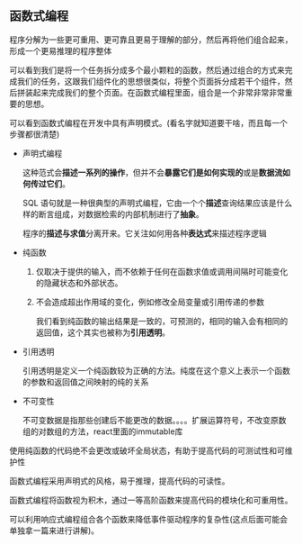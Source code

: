 ## 函数式编程

程序分解为一些更可重用、更可靠且更易于理解的部分，然后再将他们组合起来，形成一个更易推理的程序整体

可以看到我们是将一个任务拆分成多个最小颗粒的函数，然后通过组合的方式来完成我们的任务，这跟我们组件化的思想很类似，将整个页面拆分成若干个组件，然后拼装起来完成我们的整个页面。在函数式编程里面，组合是一个非常非常非常重要的思想。

可以看到函数式编程在开发中具有声明模式。(看名字就知道要干啥，而且每一个步骤都很清楚)

- 声明式编程

  这种范式会**描述一系列的操作**，但并不会**暴露它们是如何实现的**或是**数据流如何传过它们**。

   SQL 语句就是一种很典型的声明式编程，它由一个个**描述**查询结果应该是什么样的断言组成，对数据检索的内部机制进行了**抽象**。

  程序的**描述与求值**分离开来。它关注如何用各种**表达式**来描述程序逻辑

- 纯函数

  1. 仅取决于提供的输入，而不依赖于任何在函数求值或调用间隔时可能变化的隐藏状态和外部状态。

  2. 不会造成超出作用域的变化，例如修改全局变量或引用传递的参数

     我们看到纯函数的输出结果是一致的，可预测的，相同的输入会有相同的返回值，这个其实也被称为**引用透明**。

     

- 引用透明

  引用透明是定义一个纯函数较为正确的方法。纯度在这个意义上表示一个函数的参数和返回值之间映射的纯的关系

- 不可变性

  不可变数据是指那些创建后不能更改的数据。。。。扩展运算符号，不改变原数组的对数组的方法，react里面的immutable库



使用纯函数的代码绝不会更改或破坏全局状态，有助于提高代码的可测试性和可维护性

函数式编程采用声明式的风格，易于推理，提高代码的可读性。

函数式编程将函数视为积木，通过一等高阶函数来提高代码的模块化和可重用性。

可以利用响应式编程组合各个函数来降低事件驱动程序的复杂性(这点后面可能会单独拿一篇来进行讲解)。




